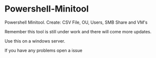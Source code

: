 # Powershell-Minitool
Powershell Minitool. Create: CSV File, OU, Users, SMB Share and VM's

Remember this tool is still under work and there will come more updates.

Use this on a windows server.

If you have any problems open a issue
